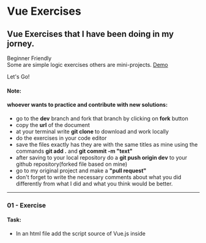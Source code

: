 # Vue Exercises

## Vue Exercises that I have been doing in my jorney.

Beginner Friendly  
Some are simple logic exercises others are mini-projects.
[Demo](https://rs-coding.github.io/VueExercises/)

Let's Go!

#### Note:

#### whoever wants to practice and contribute with new solutions:

- go to the **dev** branch and fork that branch by clicking on **fork** button
- copy the **url** of the document
- at your terminal write **git clone <url>** to download and work locally
- do the exercises in your code editor
- save the files exactly has they are with the same titles as mine using the commands **git add .** and **git commit -m "text"**
- after saving to your local repository do a **git push origin dev** to your github repository(forked file based on mine)
- go to my original project and make a **"pull request"**
- don't forget to write the necessary comments about what you did differently from what I did and what you think would be better.

---

### 01 - Exercise

#### **Task:**

- In an html file add the script source of Vue.js inside <script src=""> tag
- Inside Body tag you will create your first app by adding a div with id called app
- Inside the div tag create a paragraph that will be interpolated by Vue.js
- Create your first Vue new instance inside the <script> tags before </body>.
- Inside the new Vue Instance ,has you may know, you have to add the el and data properties.
- Inside data, create a property called title with the value ' Using Vue JS'
- now you have to interpolate by adding that title inside the paragraph <p>

#### _Subjects Tips:_

_Add script src vue [link](https://vuejs.org/v2/guide/index.html#Getting-Started)_, _Declare and rending [link](https://vuejs.org/v2/guide/index.html#Declarative-Rendering)_,

**Resolution:** [Code](https://github.com/RS-coding/VueExercises/blob/main/solutions_exercises/01exercise.html)

---

### 02 - Exercise

#### **Task:**

- Doing the same thing as exercise number 1
- add a method changeMessage() in vue instance , get the title propriety and change to 'Vue.JS is really cool'
- interpolate by using the name of the method in the paragraph

#### _Subjects Tips:_

_Data and Methods [link](https://vuejs.org/v2/guide/instance.html#Data-and-Methods)_

**Resolution:** [Code](https://github.com/RS-coding/VueExercises/blob/main/solutions_exercises/02exercise.html)

---

### 03 - Exercise

#### **Task:**

- create a link tag '<a>' inside the the div '#app' with text 'click here to learn more about v-bind attribute'
- in the vue instace create a property called link with the value 'https://vuejs.org/v2/guide/syntax.html#Attributes'
- bind that value inside the link tag '<a>' using the attribute v-bind

#### _Subjects Tips:_

_v-bind Attribute [link](https://vuejs.org/v2/guide/syntax.html#Attributes)_

**Resolution:** [Code](https://github.com/RS-coding/VueExercises/blob/main/solutions_exercises/03exercise.html)

---

### 04 - Exercise

#### **Task:**

- Create a div #app with two paragraphs
- in the Vue instance create a property called title with the vale "Using Vue' and create a method called greeting() that take that property and change to "Welcome".
  -In first paragraph interpolate the title and in the second paragraph interpolate the methid greeting() using double moustache syntax (double curly braces)
- you may notice that when there is a changing in some value at vue instance, it is automaticaly updated so both paragraphs have the same result.
- Add in the first paragraph a directive that allows to show the previous value of title property before it was changed by the metthod grreting(). can you remember which is ?

#### _Subjects Tips:_

_Directives [link](https://vuejs.org/v2/guide/syntax.html#Directives)_

**Resolution:** [Code](https://github.com/RS-coding/VueExercises/blob/main/solutions_exercises/04exercise.html)

---

### 05 - Exercise

#### **Task:**

- Create a div #app with 1 paragraph
- add in that paragraph a directive that prints pure HTML .For example a tag <a href="https://vuejs.org/">Vue Documentation</a> that is the value of a proprety in Vue instance.
- You may notice the result by inspect the elements and see that was added a tag a inside the paragraph

#### _Subjects Tips:_

_Directives [link](https://vuejs.org/v2/guide/syntax.html#Directives)_

**Resolution:** [Code](https://github.com/RS-coding/VueExercises/blob/main/solutions_exercises/04exercise.html)
